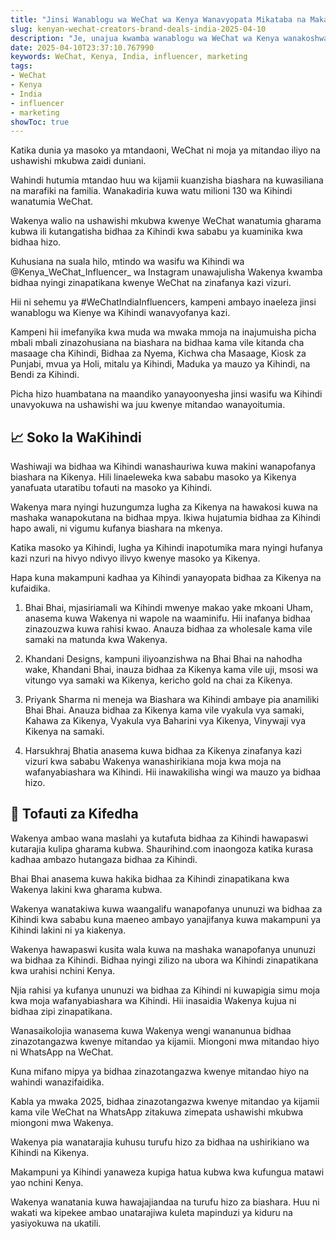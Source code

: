 ```yaml
---
title: "Jinsi Wanablogu wa WeChat wa Kenya Wanavyopata Mikataba na Makampuni ya Kihindi"
slug: kenyan-wechat-creators-brand-deals-india-2025-04-10
description: "Je, unajua kwamba wanablogu wa WeChat wa Kenya wanakoshwa zaidi na makampuni ya Kihindi? Hivi ndivyo wanavyopata mikataba ya ushirikiano na Kihindi."
date: 2025-04-10T23:37:10.767990
keywords: WeChat, Kenya, India, influencer, marketing
tags:
- WeChat
- Kenya
- India
- influencer
- marketing
showToc: true
---
```


Katika dunia ya masoko ya mtandaoni, WeChat ni moja ya mitandao iliyo na ushawishi mkubwa zaidi duniani. 

Wahindi hutumia mtandao huu wa kijamii kuanzisha biashara na kuwasiliana na marafiki na familia. Wanakadiria kuwa watu milioni 130 wa Kihindi wanatumia WeChat.

Wakenya walio na ushawishi mkubwa kwenye WeChat wanatumia gharama kubwa ili kutangatisha bidhaa za Kihindi kwa sababu ya kuaminika kwa bidhaa hizo.

Kuhusiana na suala hilo, mtindo wa wasifu wa Kihindi wa @Kenya_WeChat_Influencer_ wa Instagram unawajulisha Wakenya kwamba bidhaa nyingi zinapatikana kwenye WeChat na zinafanya kazi vizuri.  

Hii ni sehemu ya #WeChatIndiaInfluencers, kampeni ambayo inaeleza jinsi wanablogu wa Kienye wa Kihindi wanavyofanya kazi.

Kampeni hii imefanyika kwa muda wa mwaka mmoja na inajumuisha picha mbali mbali zinazohusiana na biashara na bidhaa kama vile kitanda cha masaage cha Kihindi, Bidhaa za Nyema, Kichwa cha Masaage, Kiosk za Punjabi, mvua ya Holi, mitalu ya Kihindi, Maduka ya mauzo ya Kihindi, na Bendi za Kihindi.

Picha hizo huambatana na maandiko yanayoonyesha jinsi wasifu wa Kihindi unavyokuwa na ushawishi wa juu kwenye mitandao wanayoitumia.

## 📈 Soko la WaKihindi

Washiwaji wa bidhaa wa Kihindi wanashauriwa kuwa makini wanapofanya biashara na Kikenya. Hili linaeleweka kwa sababu masoko ya Kikenya yanafuata utaratibu tofauti na masoko ya Kihindi. 

Wakenya mara nyingi huzungumza lugha za Kikenya na hawakosi kuwa na mashaka wanapokutana na bidhaa mpya. Ikiwa hujatumia bidhaa za Kihindi hapo awali, ni vigumu kufanya biashara na mkenya.

Katika masoko ya Kihindi, lugha ya Kihindi inapotumika mara nyingi hufanya kazi nzuri na hivyo ndivyo ilivyo kwenye masoko ya Kikenya.

Hapa kuna makampuni kadhaa ya Kihindi yanayopata bidhaa za Kikenya na kufaidika. 

1. Bhai Bhai, mjasiriamali wa Kihindi mwenye makao yake mkoani Uham, anasema kuwa Wakenya ni wapole na waaminifu. Hii inafanya bidhaa zinazouzwa kuwa rahisi kwao. Anauza bidhaa za wholesale kama vile samaki na matunda kwa Wakenya. 
 
2.  Khandani Designs, kampuni iliyoanzishwa na Bhai Bhai na nahodha wake, Khandani Bhai, inauza bidhaa za Kikenya kama vile uji, msosi wa vitungo vya samaki wa Kikenya, kericho gold na chai za Kikenya. 
 
3. Priyank Sharma ni meneja wa Biashara wa Kihindi ambaye pia anamiliki Bhai Bhai. Anauza bidhaa za Kikenya kama vile vyakula vya samaki, Kahawa za Kikenya, Vyakula vya Baharini vya Kikenya, Vinywaji vya Kikenya na samaki. 
 
4.  Harsukhraj Bhatia anasema kuwa bidhaa za Kikenya zinafanya kazi vizuri kwa sababu Wakenya wanashirikiana moja kwa moja na wafanyabiashara wa Kihindi. Hii inawakilisha wingi wa mauzo ya bidhaa hizo. 

## 💱 Tofauti za Kifedha

Wakenya ambao wana maslahi ya kutafuta bidhaa za Kihindi hawapaswi kutarajia kulipa gharama kubwa. Shaurihind.com inaongoza katika kurasa kadhaa ambazo hutangaza bidhaa za Kihindi. 

Bhai Bhai anasema kuwa hakika bidhaa za Kihindi zinapatikana kwa Wakenya lakini kwa gharama kubwa. 

Wakenya wanatakiwa kuwa waangalifu wanapofanya ununuzi wa bidhaa za Kihindi kwa sababu kuna maeneo ambayo yanajifanya kuwa makampuni ya Kihindi lakini ni ya kiakenya. 

Wakenya hawapaswi kusita wala kuwa na mashaka wanapofanya ununuzi wa bidhaa za Kihindi. Bidhaa nyingi zilizo na ubora wa Kihindi zinapatikana kwa urahisi nchini Kenya. 

Njia rahisi ya kufanya ununuzi wa bidhaa za Kihindi ni kuwapigia simu moja kwa moja wafanyabiashara wa Kihindi. Hii inasaidia Wakenya kujua ni bidhaa zipi zinapatikana.   

Wanasaikolojia wanasema kuwa Wakenya wengi wananunua bidhaa zinazotangazwa kwenye mitandao ya kijamii. Miongoni mwa mitandao hiyo ni WhatsApp na WeChat. 

Kuna mifano mipya ya bidhaa zinazotangazwa kwenye mitandao hiyo na wahindi wanazifaidika. 

Kabla ya mwaka 2025, bidhaa zinazotangazwa kwenye mitandao ya kijamii kama vile WeChat na WhatsApp zitakuwa zimepata ushawishi mkubwa miongoni mwa Wakenya. 

Wakenya pia wanatarajia kuhusu turufu hizo za bidhaa na ushirikiano wa Kihindi na Kikenya. 

Makampuni ya Kihindi yanaweza kupiga hatua kubwa kwa kufungua matawi yao nchini Kenya. 

Wakenya wanatania kuwa hawajajiandaa na turufu hizo za biashara. Huu ni wakati wa kipekee ambao unatarajiwa kuleta mapinduzi ya kiduru na yasiyokuwa na ukatili.